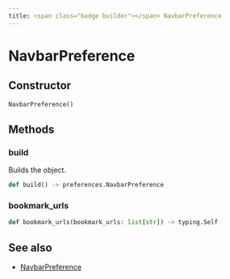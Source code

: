 ```yaml
---
title: <span class="badge builder"></span> NavbarPreference
---
```

# <span class="badge builder"></span> NavbarPreference

## Constructor

```python
NavbarPreference()
```
## Methods

### <span class="badge object-method"></span> build

Builds the object.

```python
def build() -> preferences.NavbarPreference
```

### <span class="badge object-method"></span> bookmark_urls

```python
def bookmark_urls(bookmark_urls: list[str]) -> typing.Self
```

## See also

 * <span class="badge object-type-class"></span> [NavbarPreference](./object-NavbarPreference.md)
